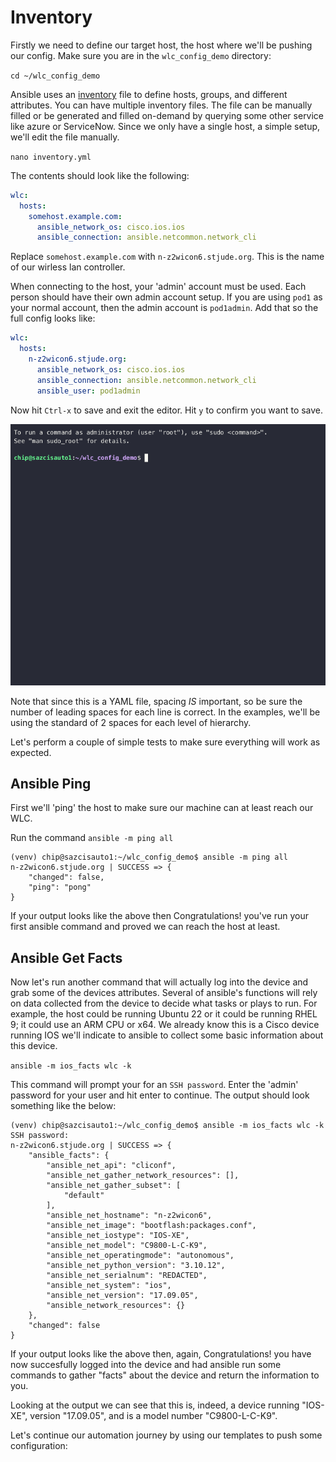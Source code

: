 # Inventory

Firstly we need to define our target host, the host where we'll be pushing our config.
Make sure you are in the `wlc_config_demo` directory:

`cd ~/wlc_config_demo`

Ansible uses an [inventory](https://docs.ansible.com/ansible/latest/inventory_guide/intro_inventory.html) file to define
hosts, groups, and different attributes.  You can have multiple inventory files.  The file can be manually filled or be 
generated and filled on-demand by querying some other service like azure or ServiceNow.  Since we only have a single
host, a simple setup, we'll edit the file manually.

`nano inventory.yml`

The contents should look like the following:

```yaml
wlc:
  hosts:
    somehost.example.com:
      ansible_network_os: cisco.ios.ios
      ansible_connection: ansible.netcommon.network_cli
```

Replace `somehost.example.com` with `n-z2wicon6.stjude.org`.  This is the name of our wirless lan controller.

When connecting to the host, your 'admin' account must be used.  Each person should have their own admin account setup.
If you are using `pod1` as your normal account, then the admin account is `pod1admin`.  Add that so the full config
looks like:

```yaml
wlc:
  hosts:
    n-z2wicon6.stjude.org:
      ansible_network_os: cisco.ios.ios
      ansible_connection: ansible.netcommon.network_cli
      ansible_user: pod1admin
```

Now hit `Ctrl-x` to save and exit the editor. Hit `y` to confirm you want to save.

![Ansible Inventory Edit](ansible-inventory.gif)


Note that since this is a YAML file, spacing *IS* important, so be sure the number of leading spaces for each line
is correct.  In the examples, we'll be using the standard of 2 spaces for each level of hierarchy.

Let's perform a couple of simple tests to make sure everything will work as expected. 

## Ansible Ping

First we'll 'ping' the host to make sure our machine can at least reach our WLC.

Run the command `ansible -m ping all`

```shell
(venv) chip@sazcisauto1:~/wlc_config_demo$ ansible -m ping all
n-z2wicon6.stjude.org | SUCCESS => {
    "changed": false,
    "ping": "pong"
}
```
If your output looks like the above then Congratulations! you've run your first ansible command and proved we can reach
the host at least.

## Ansible Get Facts

Now let's run another command that will actually log into the device and grab some of the devices attributes.  Several
of ansible's functions will rely on data collected from the device to decide what tasks or plays to run.  For example, 
the host could be running Ubuntu 22 or it could be running RHEL 9; it could use an ARM CPU or x64.  We already know this
is a Cisco device running IOS we'll indicate to ansible to collect some basic information about this device.

`ansible -m ios_facts wlc -k`

This command will prompt your for an `SSH password`.  Enter the 'admin' password for your user and hit enter to continue.
The output should look something like the below:

```shell
(venv) chip@sazcisauto1:~/wlc_config_demo$ ansible -m ios_facts wlc -k
SSH password:
n-z2wicon6.stjude.org | SUCCESS => {
    "ansible_facts": {
        "ansible_net_api": "cliconf",
        "ansible_net_gather_network_resources": [],
        "ansible_net_gather_subset": [
            "default"
        ],
        "ansible_net_hostname": "n-z2wicon6",
        "ansible_net_image": "bootflash:packages.conf",
        "ansible_net_iostype": "IOS-XE",
        "ansible_net_model": "C9800-L-C-K9",
        "ansible_net_operatingmode": "autonomous",
        "ansible_net_python_version": "3.10.12",
        "ansible_net_serialnum": "REDACTED",
        "ansible_net_system": "ios",
        "ansible_net_version": "17.09.05",
        "ansible_network_resources": {}
    },
    "changed": false
}
```

If your output looks like the above then, again, Congratulations! you have now succesfully logged into the device and
had ansible run some commands to gather "facts" about the device and return the information to you.

Looking at the output we can see that this is, indeed, a device running "IOS-XE", version "17.09.05", and is a model
number "C9800-L-C-K9".

Let's continue our automation journey by using our templates to push some configuration:
